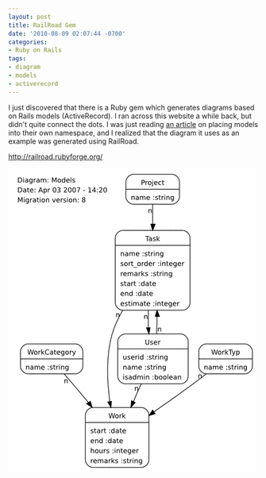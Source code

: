 ```yaml
---
layout: post
title: RailRoad Gem
date: '2010-08-09 02:07:44 -0700'
categories:
- Ruby on Rails
tags:
- diagram
- models
- activerecord
---
```


I just discovered that there is a Ruby gem which generates diagrams based on
Rails models (ActiveRecord). I ran across this website a while back, but
didn't quite connect the dots. I was just reading [an article][1] on placing
models into their own namespace, and I realized that the diagram it uses as an
example was generated using RailRoad.

http://railroad.rubyforge.org/

![Railroad model diagram][2]

[1]: http://plasti.cx/2007/07/29/rails-models-in-a-namespace
[2]: /images/posts/rtplan_models_full.png
